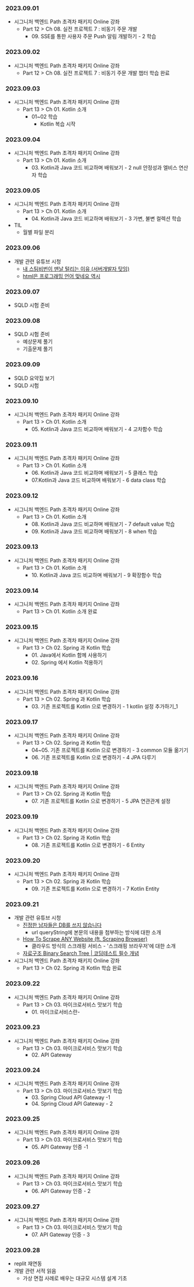 ### 2023.09.01
- 시그니처 백엔드 Path 초격차 패키지 Online 강좌
    - Part 12 > Ch 08. 실전 프로젝트 7 : 비동기 주문 개발
        - 09\. SSE를 통한 사용자 주문 Push 알림 개발하기 - 2 학습

### 2023.09.02
- 시그니처 백엔드 Path 초격차 패키지 Online 강좌
    - Part 12 > Ch 08. 실전 프로젝트 7 : 비동기 주문 개발 챕터 학습 완료

### 2023.09.03
- 시그니처 백엔드 Path 초격차 패키지 Online 강좌
  - Part 13 > Ch 01. Kotlin 소개
    - 01~02 학습
      - Kotlin 복습 시작

### 2023.09.04
- 시그니처 백엔드 Path 초격차 패키지 Online 강좌
    - Part 13 > Ch 01. Kotlin 소개
      - 03\. Kotlin과 Java 코드 비교하며 배워보기 - 2 null 안정성과 엘비스 연산자 학습

### 2023.09.05
- 시그니처 백엔드 Path 초격차 패키지 Online 강좌
    - Part 13 > Ch 01. Kotlin 소개
      - 04\. Kotlin과 Java 코드 비교하며 배워보기 - 3 가변, 불변 컬렉션 학습
- TIL
  - 월별 파일 분리

### 2023.09.06
- 개발 관련 유튜브 시청
    - [내 스팀비번이 맨날 털리는 이유 (서버개발자 탓임)](https://youtu.be/1BKATk8hGTU?si=FhNhV0P21GQzpwg2)
    - [html은 프로그래밍 언어 맞네요 역시](https://youtu.be/vZ_oT0p113I?si=q4_imkzzKOvSkzFS)

### 2023.09.07
- SQLD 시험 준비

### 2023.09.08
- SQLD 시험 준비
  - 예상문제 풀기
  - 기출문제 풀기

### 2023.09.09
- SQLD 요약집 보기
- SQLD 시험

### 2023.09.10
- 시그니처 백엔드 Path 초격차 패키지 Online 강좌
    - Part 13 > Ch 01. Kotlin 소개
        - 05\. Kotlin과 Java 코드 비교하며 배워보기 - 4 고차함수 학습

### 2023.09.11
- 시그니처 백엔드 Path 초격차 패키지 Online 강좌
    - Part 13 > Ch 01. Kotlin 소개
        - 06\. Kotlin과 Java 코드 비교하며 배워보기 - 5 클래스 학습
        - 07\.Kotlin과 Java 코드 비교하며 배워보기 - 6 data class 학습

### 2023.09.12
- 시그니처 백엔드 Path 초격차 패키지 Online 강좌
    - Part 13 > Ch 01. Kotlin 소개
        - 08\. Kotlin과 Java 코드 비교하며 배워보기 - 7 default value 학습
        - 09\. Kotlin과 Java 코드 비교하며 배워보기 - 8 when 학습

### 2023.09.13
- 시그니처 백엔드 Path 초격차 패키지 Online 강좌
    - Part 13 > Ch 01. Kotlin 소개
        - 10\. Kotlin과 Java 코드 비교하며 배워보기 - 9 확장함수 학습

### 2023.09.14
- 시그니처 백엔드 Path 초격차 패키지 Online 강좌
    - Part 13 > Ch 01. Kotlin 소개 완료

### 2023.09.15
- 시그니처 백엔드 Path 초격차 패키지 Online 강좌
    - Part 13 > Ch 02. Spring 과 Kotlin 학습
      - 01\. Java에서 Kotlin 함께 사용하기
      - 02\. Spring 에서 Kotlin 적용하기

### 2023.09.16
- 시그니처 백엔드 Path 초격차 패키지 Online 강좌
    - Part 13 > Ch 02. Spring 과 Kotlin 학습
      - 03\. 기존 프로젝트를 Kotlin 으로 변경하기 - 1 kotlin 설정 추가하기_1

### 2023.09.17
- 시그니처 백엔드 Path 초격차 패키지 Online 강좌
    - Part 13 > Ch 02. Spring 과 Kotlin 학습
      - 04~05. 기존 프로젝트를 Kotlin 으로 변경하기 - 3 common 모듈 옮기기
      - 06\. 기존 프로젝트를 Kotlin 으로 변경하기 - 4 JPA 다루기

### 2023.09.18
- 시그니처 백엔드 Path 초격차 패키지 Online 강좌
    - Part 13 > Ch 02. Spring 과 Kotlin 학습
      - 07\. 기존 프로젝트를 Kotlin 으로 변경하기 - 5 JPA 연관관계 설정

### 2023.09.19
- 시그니처 백엔드 Path 초격차 패키지 Online 강좌
    - Part 13 > Ch 02. Spring 과 Kotlin 학습
      - 08\. 기존 프로젝트를 Kotlin 으로 변경하기 - 6 Entity

### 2023.09.20
- 시그니처 백엔드 Path 초격차 패키지 Online 강좌
    - Part 13 > Ch 02. Spring 과 Kotlin 학습
      - 09\. 기존 프로젝트를 Kotlin 으로 변경하기 - 7 Kotlin Entity

### 2023.09.21
- 개발 관련 유튜브 시청
    - [진정한 남자들은 DB를 쓰지 않습니다](https://youtu.be/pCOBmmJARPE?si=01GNYPFKXyvKWtUD)
      - url queryString에 본문의 내용을 첨부하는 방식에 대한 소개
    - [How To Scrape ANY Website (ft. Scraping Browser)](https://youtu.be/tcFz6NY3zpc?si=cOgmxHDQiTwfq8IT)
      - 클라우드 방식의 스크래핑 서비스 - '스크래핑 브라우저'에 대한 소개
    - [자료구조 Binary Search Tree | 코딩테스트 필수 개념](https://youtu.be/wQwB5gdnEDg?si=dHLgOu461Ig_grKW)
- 시그니처 백엔드 Path 초격차 패키지 Online 강좌
    - Part 13 > Ch 02. Spring 과 Kotlin 학습 완료

### 2023.09.22
- 시그니처 백엔드 Path 초격차 패키지 Online 강좌
    - Part 13 > Ch 03. 마이크로서비스 맛보기 학습
        - 01\. 마이크로서비스란-

### 2023.09.23
- 시그니처 백엔드 Path 초격차 패키지 Online 강좌
    - Part 13 > Ch 03. 마이크로서비스 맛보기 학습
        - 02\. API Gateway

### 2023.09.24
- 시그니처 백엔드 Path 초격차 패키지 Online 강좌
    - Part 13 > Ch 03. 마이크로서비스 맛보기 학습
        - 03\. Spring Cloud API Gateway -1
        - 04\. Spring Cloud API Gateway - 2

### 2023.09.25
- 시그니처 백엔드 Path 초격차 패키지 Online 강좌
    - Part 13 > Ch 03. 마이크로서비스 맛보기 학습
        - 05\. API Gateway 인증 -1

### 2023.09.26
- 시그니처 백엔드 Path 초격차 패키지 Online 강좌
    - Part 13 > Ch 03. 마이크로서비스 맛보기 학습
        - 06\. API Gateway 인증 - 2

### 2023.09.27
- 시그니처 백엔드 Path 초격차 패키지 Online 강좌
    - Part 13 > Ch 03. 마이크로서비스 맛보기 학습
        - 07\. API Gateway 인증 - 3

### 2023.09.28
- replit 재연동
- 개발 관련 서적 읽음
  - 가상 면접 사례로 배우는 대규모 시스템 설계 기초
